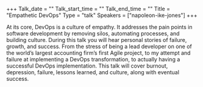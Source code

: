 +++
Talk_date = ""
Talk_start_time = ""
Talk_end_time = ""
Title = "Empathetic DevOps"
Type = "talk"
Speakers = ["napoleon-ike-jones"]
+++

At its core, DevOps is a culture of empathy. It addresses the pain points in software development by removing silos, automating processes, and building culture. During this talk you will hear personal stories of failure, growth, and success. From the stress of being a lead developer on one of the world’s largest accounting firm’s first Agile project, to my attempt and failure at implementing a DevOps transformation, to actually having a successful DevOps implementation. This talk will cover burnout, depression, failure, lessons learned, and culture, along with eventual success.
